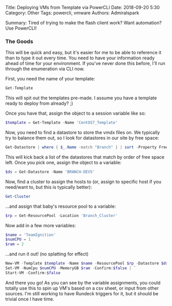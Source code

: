 Title: Deploying VMs from Template via PowerCLI
Date: 2018-09-20 5:30
Category: Other
Tags: powercli, vmware
Authors: Admiralspark

Summary: Tired of trying to make the flash client work? Want automation? Use PowerCLI!

### The Goods

This will be quick and easy, but it's easier for me to be able to reference it than to type it out every time. You need to have your information ready ahead of time for your environment. If you've never done this before, I'll run through the enumeration via CLI now.

First, you need the name of your template:

``` powershell
Get-Template
```

This will spit out the templates pre-made. I assume you have a template ready to deploy from already? ;)

Once you have that, assign the object to a session variable like so:

``` powershell
$template = Get-Template -Name 'CentOS7_Template'
```

Now, you need to find a datastore to store the vmdx files on. We typically try to balance them out, so I look for datastores in our site by free space:

```powershell
Get-Datastore | where { $_.Name -match "Branch" } | sort -Property FreeSpaceGB -Descending
```

This will kick back a list of the datastores that match by order of free space left. Once you pick one, assign the object to a variable:

```powershell
$ds = Get-Datastore -Name 'BRANCH-DEV5'
```

Now, find a cluster to assign the hosts to (or, assign to specific host if you need/want to, but this is typically better):

```powershell
Get-Cluster
```

...and assign that baby's resource pool to a variable:

```powershell
$rp = Get-ResourcePool -Location 'Branch_Cluster'
```

Now add in a few more variables:

```powershell
$name = 'TeamIgnition'
$numCPU = 1
$ram = 2
```

...and run it out! (no splatting for effect)

```powershell
New-VM -Template $template -Name $name -ResourcePool $rp -Datastore $ds -DiskStorageFormat Thick | `
Set-VM -NumCpu $numCPU -MemoryGB $ram -Confirm:$false | `
Start-VM -Confirm:$false
```

And there you go! As you can see by the variable assignments, you could totally use this to spin up VM's based on a csv sheet, or input from other sources. I'm still working to have Rundeck triggers for it, but it should be trivial once I have time. 